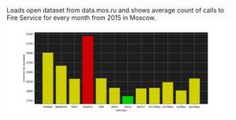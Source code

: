 Loads open dataset from data.mos.ru and shows average count of calls to Fire Service for every month from 2015 in Moscow.  
![alt text](https://raw.githubusercontent.com/heliosgg/firecalls_practice/master/result.png)
